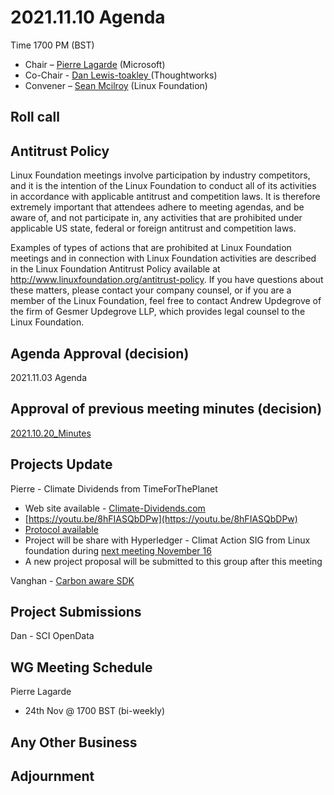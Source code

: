 # 2021.11.10 Agenda
Time 1700 PM (BST)

- Chair – [Pierre Lagarde](https://www.linkedin.com/in/pierlag/) (Microsoft) 
- Co-Chair - [Dan Lewis-toakley ](https://www.linkedin.com/in/danlewistoakley/) (Thoughtworks)
- Convener – [Sean Mcilroy](https://www.linkedin.com/in/sean-mcilroy-bb3b5548/) (Linux Foundation)
  
## Roll call 
  
## Antitrust Policy
Linux Foundation meetings involve participation by industry competitors, and it is the intention of the Linux Foundation to conduct 
all of its activities in accordance with applicable antitrust and competition laws. 
It is therefore extremely important that attendees adhere to meeting agendas, and be aware of, and not participate in, any activities 
that are prohibited under applicable US state, federal or foreign antitrust and competition laws.

Examples of types of actions that are prohibited at Linux Foundation meetings and in connection with Linux Foundation activities are 
described in the Linux Foundation Antitrust Policy available at http://www.linuxfoundation.org/antitrust-policy. 
If you have questions about these matters, please contact your company counsel, or if you are a member of the Linux Foundation, 
feel free to contact Andrew Updegrove of the firm of Gesmer Updegrove LLP, which provides legal counsel to the Linux Foundation.
  
## Agenda Approval (decision) 
2021.11.03 Agenda
  
## Approval of previous meeting minutes (decision)
[2021.10.20_Minutes](https://github.com/Green-Software-Foundation/innovation_wg/blob/main/Agenda_Minutes/20210913_Minutes.md)

## Projects Update

Pierre - Climate Dividends from TimeForThePlanet
  - Web site available - [Climate-Dividends.com](www.climate-dividends.com)
  - [https://youtu.be/8hFIASQbDPw](https://youtu.be/8hFIASQbDPw)
  - [Protocol available](https://uploads-ssl.webflow.com/616fd7314088ebe3d6c7035a/6172cb154f771f2a5539e2e8_Climate%20Dividends%20Protocol%20-%20v%201.2.pdf)
  - Project will be share with Hyperledger - Climat Action SIG from Linux foundation during [next meeting November 16](https://wiki.hyperledger.org/display/CASIG/CA2+SIG+-+Meeting+November+16)
  - A new project proposal will be submitted to this group after this meeting

Vanghan - [Carbon aware SDK](https://github.com/Green-Software-Foundation/carbon-aware-sdk)

## Project Submissions

Dan - SCI OpenData

## WG Meeting Schedule
Pierre Lagarde
- 24th Nov @ 1700 BST (bi-weekly)

## Any Other Business

## Adjournment

